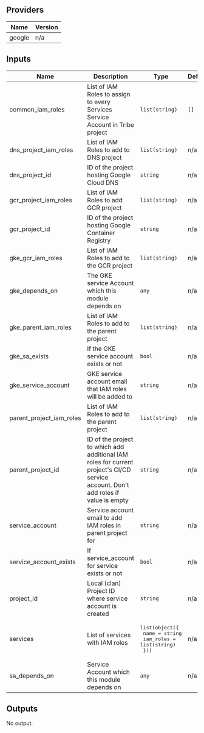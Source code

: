 ## Providers

| Name | Version |
|------|---------|
| google | n/a |

## Inputs

| Name | Description | Type | Default | Required |
|------|-------------|------|---------|:-----:|
| common\_iam\_roles | List of IAM Roles to assign to every Services Service Account in Tribe project | `list(string)` | `[]` | no |
| dns\_project\_iam\_roles | List of IAM Roles to add to DNS project | `list(string)` | n/a | yes |
| dns\_project\_id | ID of the project hosting Google Cloud DNS | `string` | n/a | yes |
| gcr\_project\_iam\_roles | List of IAM Roles to add GCR project | `list(string)` | n/a | yes |
| gcr\_project\_id | ID of the project hosting Google Container Registry | `string` | n/a | yes |
| gke\_gcr\_iam\_roles | List of IAM Roles to add to the GCR project | `list(string)` | n/a | yes |
| gke\_depends\_on | The GKE service Account which this module depends on| `any` | n/a | yes |
| gke\_parent\_iam\_roles | List of IAM Roles to add to the parent project | `list(string)` | n/a | yes |
| gke\_sa\_exists | If the GKE service account exists or not | `bool` | n/a | yes |
| gke\_service\_account | GKE service account email that IAM roles will be added to | `string` | n/a | yes |
| parent\_project\_iam\_roles | List of IAM Roles to add to the parent project | `list(string)` | n/a | yes |
| parent\_project\_id | ID of the project to which add additional IAM roles for current project's CI/CD service account. Don't add roles if value is empty | `string` | n/a | yes |
| service\_account | Service account email to add IAM roles in parent project for | `string` | n/a | yes |
| service\_account\_exists | If service_account for service exists or not | `bool` | n/a | yes |
| project\_id | Local (clan) Project ID where service account is created | `string` | n/a | yes |
| services | List of services with IAM roles | <pre>list(object({<br>    name      = string<br>    iam_roles = list(string)<br>  }))<br></pre> | n/a | yes |
| sa\_depends\_on | Service Account which this module depends on | `any` | n/a | yes |

## Outputs

No output.
